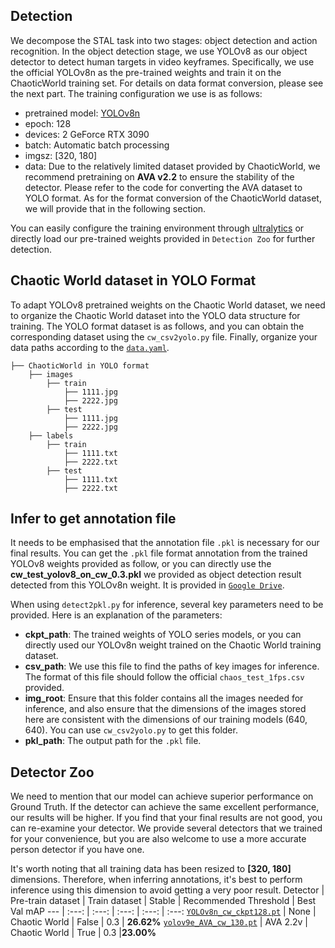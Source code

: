 ## Detection
We decompose the STAL task into two stages: object detection and action recognition. In the object detection stage, we use YOLOv8 as our object detector to detect human targets in video keyframes. Specifically, we use the official YOLOv8n as the pre-trained weights and train it on the ChaoticWorld training set. For details on data format conversion, please see the next part. The training configuration we use is as follows:

- pretrained model: [YOLOv8n](https://github.com/ultralytics/assets/releases)
- epoch: 128
- devices: 2 GeForce RTX 3090
- batch: Automatic batch processing
- imgsz: [320, 180]
- data: Due to the relatively limited dataset provided by ChaoticWorld, we recommend pretraining on **AVA v2.2** to ensure the stability of the detector. Please refer to the code for converting the AVA dataset to YOLO format. As for the format conversion of the ChaoticWorld dataset, we will provide that in the following section.


You can easily configure the training environment through [ultralytics](https://docs.ultralytics.com/) or directly load our pre-trained weights provided in `Detection Zoo` for further detection.

 

## Chaotic World dataset in YOLO Format
To adapt YOLOv8 pretrained weights on the Chaotic World dataset, we need to organize the Chaotic World dataset into the YOLO data structure for training. The YOLO format dataset is as follows, and you can obtain the corresponding dataset using the `cw_csv2yolo.py` file. Finally, organize your data paths according to the [`data.yaml`](https://github.com/jfightyr/Spatiotemporal-Action-Localization-on-Chaotic-World-dataset/blob/main/detect/data.yaml).
```
├── ChaoticWorld in YOLO format 
    ├── images
        ├── train
            ├── 1111.jpg
            ├── 2222.jpg
        ├── test
            ├── 1111.jpg
            ├── 2222.jpg
    ├── labels
        ├── train
            ├── 1111.txt
            ├── 2222.txt
        ├── test
            ├── 1111.txt
            ├── 2222.txt
```
## Infer to get annotation file
It needs to be emphasised that the annotation file `.pkl` is necessary for our final results. You can get the `.pkl` file format annotation from the trained YOLOv8 weights provided as follow, or you can directly use the **cw_test_yolov8_on_cw_0.3.pkl** we provided as object detection result detected from this YOLOv8n weight. It is provided in [`Google Drive`](https://drive.google.com/drive/folders/1ktWZzT6eU83IodbxMksu1R6FW619zB--?usp=sharing).

When using `detect2pkl.py` for inference, several key parameters need to be provided. Here is an explanation of the parameters:

- **ckpt_path**: The trained weights of YOLO series models, or you can directly used our YOLOv8n weight trained on the Chaotic World training dataset.
- **csv_path**: We use this file to find the paths of key images for inference. The format of this file should follow the official `chaos_test_1fps.csv` provided.
- **img_root**: Ensure that this folder contains all the images needed for inference, and also ensure that the dimensions of the images stored here are consistent with the dimensions of our training models (640, 640). You can use `cw_csv2yolo.py` to get this folder.
- **pkl_path**:  The output path for the `.pkl` file.

## Detector Zoo
We need to mention that our model can achieve superior performance on Ground Truth. If the detector can achieve the same excellent performance, our results will be higher. If you find that your final results are not good, you can re-examine your detector. We provide several detectors that we trained for your convenience, but you are also welcome to use a more accurate person detector if you have one.

It's worth noting that all training data has been resized to **[320, 180]** dimensions. Therefore, when inferring annotations, it's best to perform inference using this dimension to avoid getting a very poor result.
Detector | Pre-train dataset | Train dataset | Stable | Recommended Threshold | Best Val mAP 
--- | :---: | :---: | :---: | :---: | :---: 
[`YOLOv8n_cw_ckpt128.pt`](https://drive.google.com/drive/folders/12JQYCU9fPKJvqqgFGpSm8egXygCwCh01?usp=sharing) | None | Chaotic World | False | 0.3 | **26.62%** 
[`yolov9e_AVA_cw_130.pt`](https://drive.google.com/drive/folders/12JQYCU9fPKJvqqgFGpSm8egXygCwCh01?usp=sharing) | AVA 2.2v | Chaotic World | True | 0.3 |**23.00%** 

